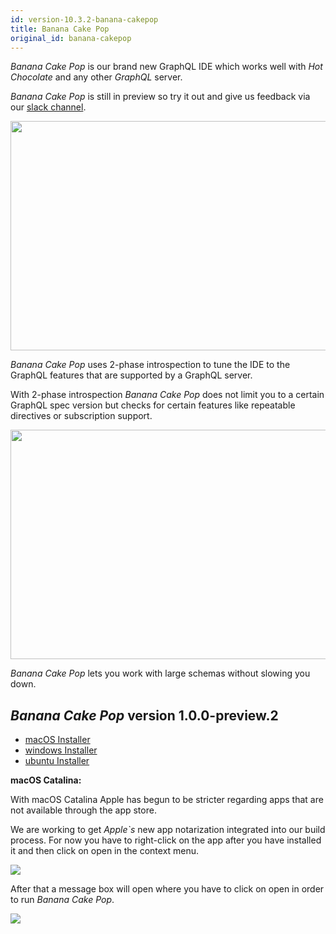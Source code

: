 ```yaml
---
id: version-10.3.2-banana-cakepop
title: Banana Cake Pop
original_id: banana-cakepop
---
```


_Banana Cake Pop_ is our brand new GraphQL IDE which works well with _Hot Chocolate_ and any other _GraphQL_ server.

_Banana Cake Pop_ is still in preview so try it out and give us feedback via our [slack channel](https://join.slack.com/t/hotchocolategraphql/shared_invite/enQtNTA4NjA0ODYwOTQ0LTViMzA2MTM4OWYwYjIxYzViYmM0YmZhYjdiNzBjOTg2ZmU1YmMwNDZiYjUyZWZlMzNiMTk1OWUxNWZhMzQwY2Q).

<img src="../../../../img/bcp_5.png" height="367" width="609">

_Banana Cake Pop_ uses 2-phase introspection to tune the IDE to the GraphQL features that are supported by a GraphQL server.

With 2-phase introspection _Banana Cake Pop_ does not limit you to a certain GraphQL spec version but checks for certain features like repeatable directives or subscription support.

<img src="../../../../img/bcp_6.png" height="367" width="609">

_Banana Cake Pop_ lets you work with large schemas without slowing you down.

## _Banana Cake Pop_ version 1.0.0-preview.2

- [macOS Installer](https://blob.chillicream.io/banana/banana_macos_1_0_0_preview_2.dmg)
- [windows Installer](https://blob.chillicream.io/banana/banana_win_1_0_0_preview_2.exe)
- [ubuntu Installer](https://blob.chillicream.io/banana/banana_ubuntu_1_0_0_preview_2.AppImage)

**macOS Catalina:**

With macOS Catalina Apple has begun to be stricter regarding apps that are not available through the app store.

We are working to get _Apple`s_ new app notarization integrated into our build process. For now you have to right-click on the app after you have installed it and then click on open in the context menu.

<img src="../../../../img/cat_1.png">

After that a message box will open where you have to click on open in order to run _Banana Cake Pop_.

<img src="../../../../img/cat_2.png">
